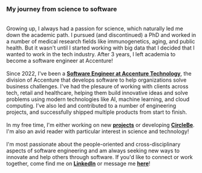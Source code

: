 ### **My journey from science to software**

\
Growing up, I always had a passion for science, which naturally led me down the academic path. I pursued (and discontinued) a PhD and worked in a number of medical research fields like immunogenetics, aging, and public health. But it wasn't until I started working with big data that I decided that I wanted to work in the tech industry. After 3 years, I left academia to become a software engineer at Accenture!
\
\
Since 2022, I've been a **[Software Engineer at Accenture Technology](https://www.accenture.com/gb-en/about/technology-index)**, the division of Accenture that develops software to help organizations solve business challenges. I've had the plesaure of working with clients across tech, retail and healthcare, helping them build innovative ideas and solve problems using modern technologies like AI, machine learning, and cloud computing. I’ve also led and contributed to a number of engineering projects, and successfully shipped multiple products from start to finish.
\
\
In my free time, I'm either working on new **[projects](/projects)** or developing **[CircleBe](https://www.circlebe.com/)**. I'm also an avid reader with particular interest in science and technology!
\
\
I'm most passionate about the people-oriented and cross-disciplinary aspects of software engineering and am always seeking new ways to innovate and help others through software. If you'd like to connect or work together, come find me on **[LinkedIn](https://www.linkedin.com/in/mikeechong/)** or message me **[here](/contact)**!
